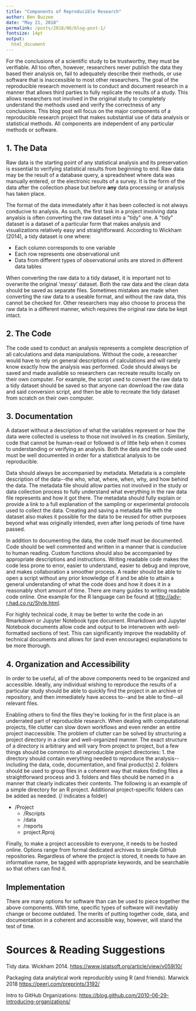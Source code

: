 ```yaml
---
title: "Components of Reproducible Research"
author: Ben Buzzee
date: "May 21, 2018"
permalink: /posts/2018/06/blog-post-1/
fontsize: 14pt
output: 
  html_document
---
```




For the conclusions of a scientific study to be trustworthy, they must be verifiable. All too often, however, researchers never publish the data they based their analysis on, fail to adequately describe their methods, or use software that is inaccessible to most other researchers. The goal of the reproducible research movement is to conduct and document research in a manner that allows third parties to fully replicate the results of a study. This allows researchers not involved in the original study to completely understand the methods used and verify the correctness of any conclusions. This blog post will focus on the major components of a reproducible research project that makes substantial use of data analysis or statistical methods. All components are independent of any particular methods or software.



## 1. The Data

Raw data is the starting point of any statistical analysis and its preservation is essential to verifying statistical results from beginning to end. Raw data may be the result of a database query, a spreadsheet where data was manually entered, or the electronic results of a survey. It is the form of the data after the collection phase but before __any__ data processing or analysis has taken place.

The format of the data immediately after it has been collected is not always conducive to analysis. As such, the first task in a project involving data anyalsis is often converting the raw dataset into a "tidy" one. A "tidy" dataset is a dataset of a particular form that makes analysis and visualizations relatively easy and straightforward. According to Wickham (2014), a tidy dataset is one where:

* Each column corresponds to one variable
* Each row represents one observational unit
* Data from different types of observational units are stored in different data tables

When converting the raw data to a tidy dataset, it is important not to overwrite the original 'messy' dataset. Both the raw data and the clean data should be saved as separate files. Sometimes mistakes are made when converting the raw data to a useable format, and without the raw data, this cannot be checked for. Other researchers may also choose to process the raw data in a different manner, which requires the original raw data be kept intact.



## 2. The Code

The code used to conduct an analysis represents a complete description of all calculations and data manipulations. Without the code, a researcher would have to rely on general descriptions of calculations and will rarely know exactly how the analysis was performed. Code should always be saved and made available so researchers can recreate results locally on their own computer. For example, the script used to convert the raw data to a tidy dataset should be saved so that anyone can download the raw data and said conversion script, and then be able to recreate the tidy dataset from scratch on their own computer.



## 3. Documentation

A dataset without a description of what the variables represent or how the data were collected is useless to those not involved in its creation. Similarly, code that cannot be human-read or followed is of little help when it comes to understanding or verifying an analysis. Both the data and the code used must be well documented in order for a statistical analysis to be reproducible.

Data should always be accompanied by metadata. Metadata is a complete description of the data--the who, what, where, when, why, and how behind the data. The metadata file should allow parties not involved in the study or data collection process to fully understand what everything in the raw data file represents and how it got there. The metadata should fully explain or provide a link to a full explanation of the sampling or experimental protocols used to collect the data. Creating and saving a metadata file with the dataset also makes it possible for the data to be reused for other purposes beyond what was originally intended, even after long periods of time have passed.

In addition to documenting the data, the code itself must be documented. Code should be well commented and written in a manner that is conducive to human reading. Custom functions should also be accompanied by appropriate descriptions and instructions. Writing readable code makes the code less prone to error, easier to understand, easier to debug and improve, and makes collaboration a smoother process. A reader should be able to open a script without any prior knowledge of it and be able to attain a general understanding of what the code does and how it does it in a reasonably short amount of time. There are many guides to writing readable code online. One example for the R language can be found at http://adv-r.had.co.nz/Style.html.

For highly technical code, it may be better to write the code in an Rmarkdown or Jupyter Notebook type document. Rmarkdown and Jupyter Notebook documents allow code and output to be interwoven with well-formatted sections of text. This can significantly improve the readability of technical documents and allows for (and even encourages) explanations to be more thorough.



## 4. Organization and Accessibility

In order to be useful, all of the above components need to be organized and accessible. Ideally, any individual wishing to reproduce the results of a particular study should be able to quickly find the project in an archive or repository, and then immediately have access to--and be able to find--all relevant files.

Enabling others to find the files they're looking for in the first place is an underrated part of reproducible research. When dealing with computational projects, file clutter can slow down workflows and even render an entire project inaccessible. The problem of clutter can be solved by structuring a project directory in a clear and well-organized manner. The exact structure of a directory is arbitrary and will vary from project to project, but a few things should be common to all reproducible project directories: 1. the directory should contain everything needed to reproduce the analysis--including the data, code, documentation, and final product(s) 2. folders should be used to group files in a coherent way that makes finding files a straightforward process and 3. folders and files should be named in a manner that clearly indicates their contents. The following is an example of a simple directory for an R project. Additional project-specific folders can be added as needed. (/ indicates a folder) 

 * /Project
    * /Rscripts
    * /data
    * /reports
    * project.Rproj


Finally, to make a project accessible to everyone, it needs to be hosted online. Options range from formal dedicated archives to simple GitHub repositories. Regardless of where the project is stored, it needs to have an informative name, be tagged with appropriate keywords, and be searchable so that others can find it.



## Implementation

There are many options for software than can be used to piece together the above components. With time, specific types of software will inevitably change or become outdated. The merits of putting together code, data, and documentation in a coherent and accessible way, however, will stand the test of time.


# Sources & Reading Suggestions

Tidy data. Wickham 2014. https://www.jstatsoft.org/article/view/v059i10/

Packaging data analytical work reproducibly using R (and friends). Marwick 2018 https://peerj.com/preprints/3192/

Intro to GitHub Organizations:  https://blog.github.com/2010-06-29-introducing-organizations/
